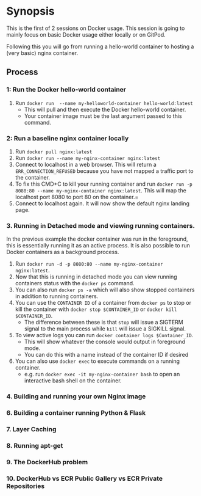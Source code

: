 # Synopsis
This is the first of 2 sessions on Docker usage. This session is going to mainly focus on basic Docker usage either locally or on GitPod.

Following this you will go from running a hello-world container to hosting a (very basic) nginx container.

## Process

### 1: Run the Docker hello-world container

1. Run `docker run  --name my-helloworld-container hello-world:latest`
    - This will pull and then execute the Docker hello-world container.
    - Your container image must be the last argument passed to this command.

### 2: Run a baseline nginx container locally

1. Run `docker pull nginx:latest`
2. Run `docker run --name my-nginx-container nginx:latest`
3. Connect to localhost in a web browser. This will return a `ERR_CONNECTION_REFUSED` because you have not mapped a traffic port to the container.
4. To fix this CMD+C to kill your running container and run `docker run -p 8080:80 --name my-nginx-container nginx:latest`. This will map the localhost port 8080 to port 80 on the container.=
5. Connect to localhost again. It will now show the default nginx landing page.

### 3. Running in Detached mode and viewing running containers.

In the previous example the docker container was run in the foreground, this is essentially running it as an active process. It is also possible to run Docker containers as a background process.

1. Run `docker run -d -p 8080:80 --name my-nginx-container nginx:latest`.
2. Now that this is running in detached mode you can view running containers status with the `docker ps` command.
3. You can also run `docker ps -a` which will also show stopped containers in addition to running containers.
4. You can use the `CONTAINER ID` of a container from `docker ps` to stop or kill the container with `docker stop $CONTAINER_ID` or `docker kill $CONTAINER_ID`.
    - The difference between these is that `stop` will issue a SIGTERM signal to the main process while `kill` will issue a SIGKILL signal.
5. To view active logs you can run `docker container logs $Container_ID`.
    - This will show whatever the console would output in foreground mode.
    - You can do this with a name instead of the container ID if desired
6. You can also use `docker exec` to execute commands on a running container.
    - e.g. run `docker exec -it my-nginx-container bash` to open an interactive bash shell on the container.

### 4. Building and running your own Nginx image

### 6. Building a container running Python & Flask

### 7. Layer Caching

### 8. Running apt-get

### 9. The DockerHub problem

### 10. DockerHub vs ECR Public Gallery vs ECR Private Repositories